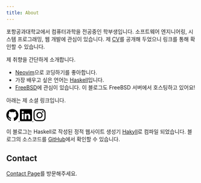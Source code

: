 ```yaml
---
title: About
---
```


포항공과대학교에서 컴퓨터과학을 전공중인 학부생입니다. 소프트웨어 엔지니어링,
시스템 프로그래밍, 웹 개발에 관심이 있습니다. 제 [CV]를 공개해 두었으니 링크를
통해 확인할 수 있습니다.

제 취향을 간단하게 소개합니다.

- [Neovim]으로 코딩하기를 좋아합니다.
- 가장 배우고 싶은 언어는 [Haskell]입니다.
- [FreeBSD]에 관심이 있습니다. 이 블로그도 FreeBSD 서버에서 호스팅하고 있어요!

아래는 제 소셜 링크입니다.

<div class="social-links"> <a href="https://github.com/kimminss0"> <img
    src="/images/github.svg" alt="GitHub" /> </a> <a
        href="https://www.linkedin.com/in/minseo-kim-639304298/"> <img
            src="/images/linkedin.svg" alt="Linkedin" /> </a> <a
        href="https://www.instagram.com/kimminss0"> <img
            src="/images/instagram.svg" alt="Instagram" /> </a> </div>

이 블로그는 Haskell로 작성된 정적 웹사이트 생성기 [Hakyll]로 컴파일 되었습니다.
블로그의 소스코드를 [GitHub][source-code]에서 확인할 수 있습니다.

[CV]: https://github.com/kimminss0/CV/blob/main/main.pdf
[dotfiles]: https://github.com/kimminss0/dotfiles
[Vim]: https://www.vim.org
[Neovim]: https://neovim.io
[Haskell]: https://www.haskell.org
[FreeBSD]: https://www.freebsd.org
[Hakyll]: https://jaspervdj.be/hakyll
[KaTeX]: https://katex.org
[source-code]: https://github.com/kimminss0/minseo-kim.net

## Contact

[Contact Page](/contact)를 방문해주세요.
